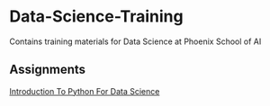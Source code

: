 # Data-Science-Training

Contains training materials for Data Science at Phoenix School of AI

## Assignments

[Introduction To Python For Data Science](assignments/Introduction-To-Python-for-DS.MD)
